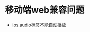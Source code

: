 # 移动端web兼容问题
+ <a href="https://github.com/JDEast1029/problems/compatibility/AUDIO.md">ios audio标签不能自动播放</a>
